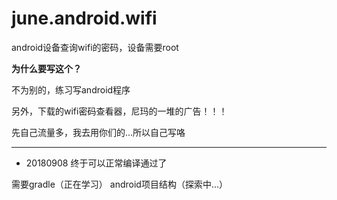 # june.android.wifi

android设备查询wifi的密码，设备需要root

**为什么要写这个？**

不为别的，练习写android程序

另外，下载的wifi密码查看器，尼玛的一堆的广告！！！

先自己流量多，我去用你们的...所以自己写咯

----

- 20180908 终于可以正常编译通过了

需要gradle（正在学习）
android项目结构（探索中...）


